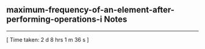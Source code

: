 <h2>maximum-frequency-of-an-element-after-performing-operations-i Notes</h2><hr>[ Time taken: 2 d 8 hrs 1 m 36 s ]